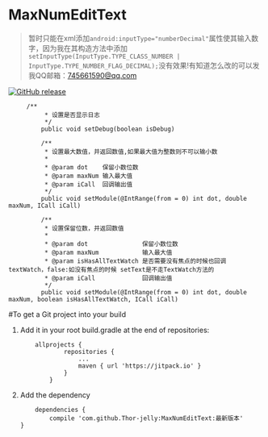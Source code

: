 # MaxNumEditText
> 暂时只能在xml添加`android:inputType="numberDecimal"`属性使其输入数字，因为我在其构造方法中添加`setInputType(InputType.TYPE_CLASS_NUMBER | InputType.TYPE_NUMBER_FLAG_DECIMAL);`没有效果!有知道怎么改的可以发我QQ邮箱：745661590@qq.com

[![GitHub release](https://img.shields.io/badge/release-1.1.0-green.svg)](https://github.com/Thor-jelly/MaxNumEditText/releases)

```
     /**
          * 设置是否显示日志
          */
         public void setDebug(boolean isDebug) 
     
         /**
          * 设置最大数值，并返回数值,如果最大值为整数则不可以输小数
          *
          * @param dot    保留小数位数
          * @param maxNum 输入最大值
          * @param iCall  回调输出值
          */
         public void setModule(@IntRange(from = 0) int dot, double maxNum, ICall iCall) 
     
         /**
          * 设置保留位数，并返回数值
          *
          * @param dot               保留小数位数
          * @param maxNum            输入最大值
          * @param isHasAllTextWatch 是否需要没有焦点的时候也回调textWatch，false:如没有焦点的时候 setText是不走TextWatch方法的
          * @param iCall             回调输出值
          */
         public void setModule(@IntRange(from = 0) int dot, double maxNum, boolean isHasAllTextWatch, ICall iCall) 
```

#To get a Git project into your build
1. Add it in your root build.gradle at the end of repositories:  

    ```
        allprojects {
        		repositories {
        			...
        			maven { url 'https://jitpack.io' }
        		}
        	}
    ```

2. Add the dependency

    ```
        dependencies {
	        compile 'com.github.Thor-jelly:MaxNumEditText:最新版本'
	}
    ```
